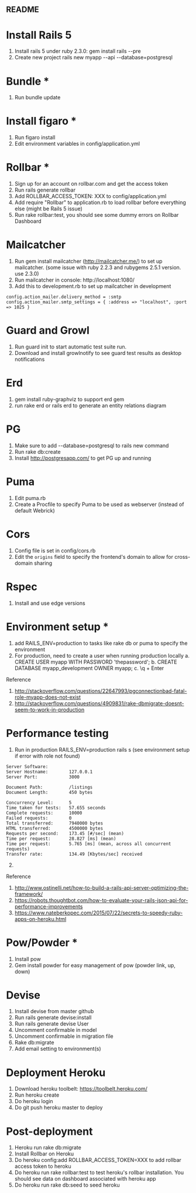 ## README

Install Rails 5
===
1. Install rails 5 under ruby 2.3.0: gem install rails --pre
2. Create new project rails new myapp --api --database=postgresql

Bundle *
===
1. Run bundle update

Install figaro *
===
1. Run figaro install
2. Edit environment variables in config/application.yml

Rollbar *
===
1. Sign up for an account on rollbar.com and get the access token
2. Run rails generate rollbar
3. Add ROLLBAR_ACCESS_TOKEN: XXX to config/application.yml
4. Add require "Rollbar" to application.rb to load rollbar before everything else (might be Rails 5 issue)
5. Run rake rollbar:test, you should see some dummy errors on Rollbar Dashboard

Mailcatcher
===
1. Run gem install mailcatcher (http://mailcatcher.me/) to set up mailcatcher. (some issue with ruby 2.2.3 and rubygems 2.5.1 version. use 2.3.0)
2. Run mailcatcher in console: http://localhost:1080/
3. Add this to development.rb to set up mailcatcher in development

`
config.action_mailer.delivery_method = :smtp
config.action_mailer.smtp_settings = { :address => "localhost", :port => 1025 }
`

Guard and Growl
===
1. Run guard init to start automatic test suite run.
2. Download and install growlnotify to see guard test results as desktop notifications

Erd
===
1. gem install ruby-graphviz to support erd gem
2. run rake erd or rails erd to generate an entity relations diagram

PG
===
1. Make sure to add --database=postgresql to rails new command
2. Run rake db:create
3. Install http://postgresapp.com/ to get PG up and running

Puma
===
1. Edit puma.rb
2. Create a Procfile to specify Puma to be used as webserver (instead of default Webrick)

Cors
===
1. Config file is set in config/cors.rb
2. Edit the `origins` field to specify the frontend's domain to allow for cross-domain sharing

Rspec
===
1. Install and use edge versions

Environment setup *
===
1. add RAILS_ENV=production to tasks like rake db or puma to specify the environment
2. For production, need to create a user when running production locally
  a. CREATE USER myapp WITH PASSWORD 'thepassword';
  b. CREATE DATABASE myapp_development OWNER myapp;
  c. \q + Enter

Reference

1. http://stackoverflow.com/questions/22647993/pgconnectionbad-fatal-role-myapp-does-not-exist
2. http://stackoverflow.com/questions/4909831/rake-dbmigrate-doesnt-seem-to-work-in-production

Performance testing
===
1. Run in production RAILS_ENV=production rails s (see environment setup if error with role not found)

```
Server Software:
Server Hostname:        127.0.0.1
Server Port:            3000

Document Path:          /listings
Document Length:        450 bytes

Concurrency Level:      5
Time taken for tests:   57.655 seconds
Complete requests:      10000
Failed requests:        0
Total transferred:      7940000 bytes
HTML transferred:       4500000 bytes
Requests per second:    173.45 [#/sec] (mean)
Time per request:       28.827 [ms] (mean)
Time per request:       5.765 [ms] (mean, across all concurrent requests)
Transfer rate:          134.49 [Kbytes/sec] received
```

2.

Reference

1. http://www.ostinelli.net/how-to-build-a-rails-api-server-optimizing-the-framework/
2. https://robots.thoughtbot.com/how-to-evaluate-your-rails-json-api-for-performance-improvements
3. https://www.nateberkopec.com/2015/07/22/secrets-to-speedy-ruby-apps-on-heroku.html

Pow/Powder *
===

1. Install pow
2. Gem install powder for easy management of pow (powder link, up, down)

Devise
===
1. Install devise from master github
2. Run rails generate devise:install
3. Run rails generate devise User
4. Uncomment confirmable in model
5. Uncomment confirmable in migration file
6. Rake db:migrate
7. Add email setting to environment(s)

Deployment Heroku
===
1. Download heroku toolbelt: https://toolbelt.heroku.com/
2. Run heroku create <name>
3. Do heroku login
4. Do git push heroku master to deploy

Post-deployment
===
1. Heroku run rake db:migrate
2. Install Rollbar on Heroku
3. Do heroku config:add ROLLBAR_ACCESS_TOKEN=XXX to add rollbar access token to heroku
4. Do heroku run rake rollbar:test to test heroku's rollbar installation. You should see data on dashboard associated with heroku app
5. Do heroku run rake db:seed to seed heroku

